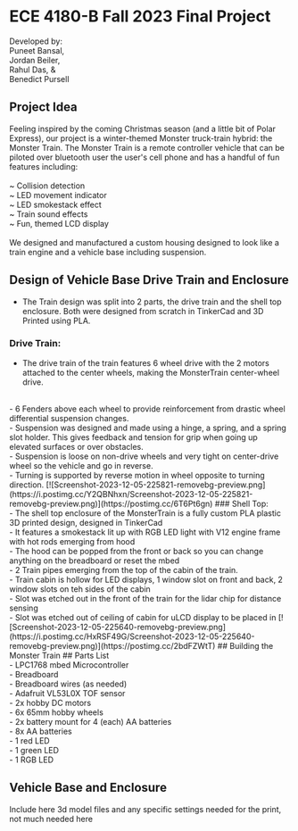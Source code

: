 # ECE 4180-B Fall 2023 Final Project
Developed by:
<br> Puneet Bansal,
<br> Jordan Beiler,
<br> Rahul Das, &
<br> Benedict Pursell 

## Project Idea
Feeling inspired by the coming Christmas season (and a little bit of Polar Express), our project is a winter-themed Monster truck-train hybrid: the Monster Train. The Monster Train is a remote controller vehicle that can be piloted over bluetooth user the user's cell phone and has a handful of fun features including:
<br>
<br>~ Collision detection
<br>~ LED movement indicator
<br>~ LED smokestack effect
<br>~ Train sound effects
<br>~ Fun, themed LCD display
<br>
<br>We designed and manufactured a custom housing designed to look like a train engine and a vehicle base including suspension. <br>

## Design of Vehicle Base Drive Train and Enclosure
- The Train design was split into 2 parts, the drive train and the shell top enclosure. Both were designed from scratch in TinkerCad and 3D Printed using PLA.
### Drive Train:
- The drive train of the train features 6 wheel drive with the 2 motors attached to the center wheels, making the MonsterTrain center-wheel drive.
<br>
- 6 Fenders above each wheel to provide reinforcement from drastic wheel differential suspension changes.
<br> - Suspension was designed and made using a hinge, a spring, and a spring slot holder. This gives feedback and tension for grip when going up elevated surfaces or over obstacles.
<br> - Suspension is loose on non-drive wheels and very tight on center-drive wheel so the vehicle and go in reverse.
<br> - Turning is supported by reverse motion in wheel opposite to turning direction.
[![Screenshot-2023-12-05-225821-removebg-preview.png](https://i.postimg.cc/Y2QBNhxn/Screenshot-2023-12-05-225821-removebg-preview.png)](https://postimg.cc/6T6Pt6gn)
### Shell Top:
<br> - The shell top enclosure of the MonsterTrain is a fully custom PLA plastic 3D printed design, designed in TinkerCad
<br> - It features a smokestack lit up with RGB LED light with V12 engine frame with hot rods emerging from hood
<br> - The hood can be popped from the front or back so you can change anything on the breadboard or reset the mbed
<br> - 2 Train pipes emerging from the top of the cabin of the train.
<br> - Train cabin is hollow for LED displays, 1 window slot on front and back, 2 window slots on teh sides of the cabin
<br> - Slot was etched out in the front of the train for the lidar chip for distance sensing
<br> - Slot was etched out of ceiling of cabin for uLCD display to be placed in
[![Screenshot-2023-12-05-225640-removebg-preview.png](https://i.postimg.cc/HxRSF49G/Screenshot-2023-12-05-225640-removebg-preview.png)](https://postimg.cc/2bdFZWtT)
## Building the Monster Train
## Parts List
<br> 
- LPC1768 mbed Microcontroller
<br> - Breadboard
<br> - Breadboard wires (as needed)
<br> - Adafruit VL53L0X TOF sensor
<br> - 2x hobby DC motors
<br> - 6x 65mm hobby wheels
<br> - 2x battery mount for 4 (each) AA batteries
<br> - 8x AA batteries
<br> - 1 red LED
<br> - 1 green LED
<br> - 1 RGB LED

## Vehicle Base and Enclosure
Include here 3d model files and any specific settings needed for the print, not much needed here
